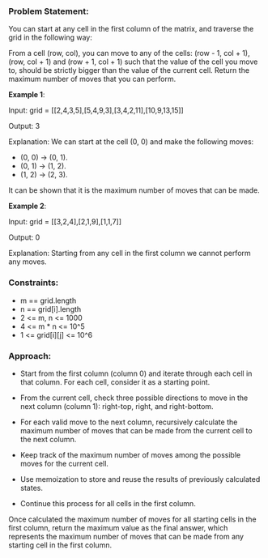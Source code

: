 ### Problem Statement:
You can start at any cell in the first column of the matrix, and traverse the grid in the following way:

From a cell (row, col), you can move to any of the cells: (row - 1, col + 1), (row, col + 1) and (row + 1, col + 1) such that the value of the cell you move to, should be strictly bigger than the value of the current cell.
Return the maximum number of moves that you can perform.

**Example 1**:

Input: grid = [[2,4,3,5],[5,4,9,3],[3,4,2,11],[10,9,13,15]]

Output: 3

Explanation: We can start at the cell (0, 0) and make the following moves:
- (0, 0) -> (0, 1).
- (0, 1) -> (1, 2).
- (1, 2) -> (2, 3).

It can be shown that it is the maximum number of moves that can be made.

**Example 2**:

Input: grid = [[3,2,4],[2,1,9],[1,1,7]]

Output: 0

Explanation: Starting from any cell in the first column we cannot perform any moves.


### Constraints:

- m == grid.length
- n == grid[i].length
- 2 <= m, n <= 1000
- 4 <= m * n <= 10^5
- 1 <= grid[i][j] <= 10^6

### Approach:
- Start from the first column (column 0) and iterate through each cell in that column. For each cell, consider it as a starting point.

- From the current cell, check three possible directions to move in the next column (column 1): right-top, right, and right-bottom.

- For each valid move to the next column, recursively calculate the maximum number of moves that can be made from the current cell to the next column.

- Keep track of the maximum number of moves among the possible moves for the current cell. 

- Use memoization to store and reuse the results of previously calculated states. 

- Continue this process for all cells in the first column.

Once calculated the maximum number of moves for all starting cells in the first column, return the maximum value as the final answer, which represents the maximum number of moves that can be made from any starting cell in the first column.
